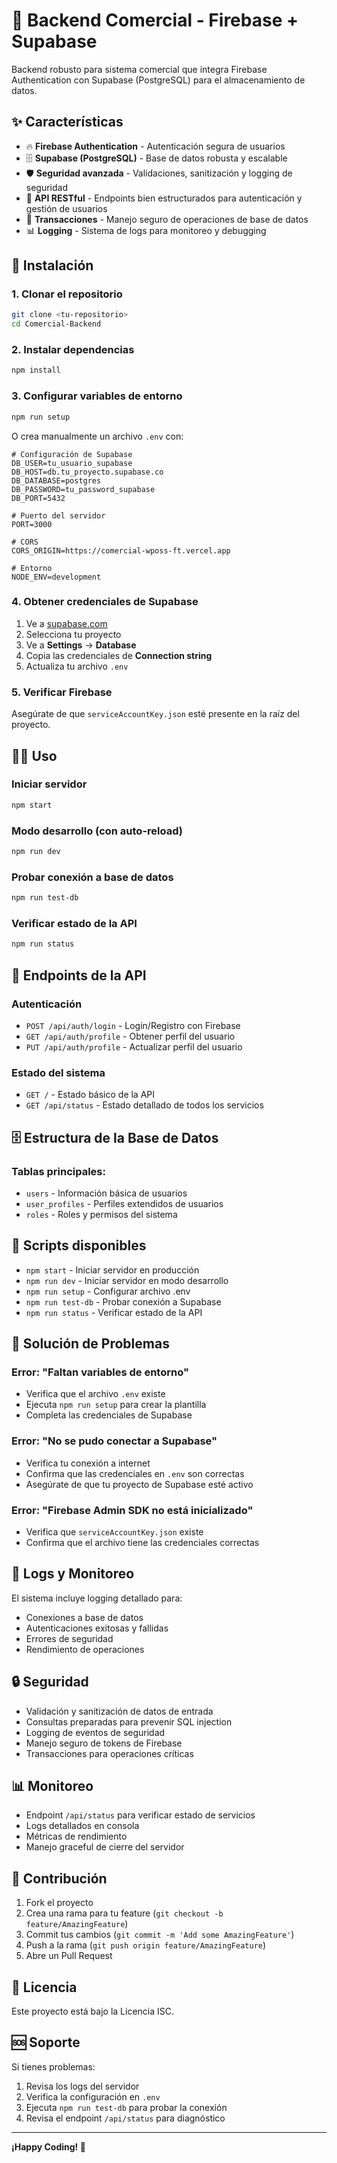 # 🚀 Backend Comercial - Firebase + Supabase

Backend robusto para sistema comercial que integra Firebase Authentication con Supabase (PostgreSQL) para el almacenamiento de datos.

## ✨ Características

- 🔥 **Firebase Authentication** - Autenticación segura de usuarios
- 🗄️ **Supabase (PostgreSQL)** - Base de datos robusta y escalable
- 🛡️ **Seguridad avanzada** - Validaciones, sanitización y logging de seguridad
- 📱 **API RESTful** - Endpoints bien estructurados para autenticación y gestión de usuarios
- 🔄 **Transacciones** - Manejo seguro de operaciones de base de datos
- 📊 **Logging** - Sistema de logs para monitoreo y debugging

## 🚀 Instalación

### 1. Clonar el repositorio
```bash
git clone <tu-repositorio>
cd Comercial-Backend
```

### 2. Instalar dependencias
```bash
npm install
```

### 3. Configurar variables de entorno
```bash
npm run setup
```

O crea manualmente un archivo `.env` con:

```env
# Configuración de Supabase
DB_USER=tu_usuario_supabase
DB_HOST=db.tu_proyecto.supabase.co
DB_DATABASE=postgres
DB_PASSWORD=tu_password_supabase
DB_PORT=5432

# Puerto del servidor
PORT=3000

# CORS
CORS_ORIGIN=https://comercial-wposs-ft.vercel.app

# Entorno
NODE_ENV=development
```

### 4. Obtener credenciales de Supabase

1. Ve a [supabase.com](https://supabase.com)
2. Selecciona tu proyecto
3. Ve a **Settings** → **Database**
4. Copia las credenciales de **Connection string**
5. Actualiza tu archivo `.env`

### 5. Verificar Firebase

Asegúrate de que `serviceAccountKey.json` esté presente en la raíz del proyecto.

## 🏃‍♂️ Uso

### Iniciar servidor
```bash
npm start
```

### Modo desarrollo (con auto-reload)
```bash
npm run dev
```

### Probar conexión a base de datos
```bash
npm run test-db
```

### Verificar estado de la API
```bash
npm run status
```

## 📡 Endpoints de la API

### Autenticación
- `POST /api/auth/login` - Login/Registro con Firebase
- `GET /api/auth/profile` - Obtener perfil del usuario
- `PUT /api/auth/profile` - Actualizar perfil del usuario

### Estado del sistema
- `GET /` - Estado básico de la API
- `GET /api/status` - Estado detallado de todos los servicios

## 🗄️ Estructura de la Base de Datos

### Tablas principales:
- `users` - Información básica de usuarios
- `user_profiles` - Perfiles extendidos de usuarios
- `roles` - Roles y permisos del sistema

## 🔧 Scripts disponibles

- `npm start` - Iniciar servidor en producción
- `npm run dev` - Iniciar servidor en modo desarrollo
- `npm run setup` - Configurar archivo .env
- `npm run test-db` - Probar conexión a Supabase
- `npm run status` - Verificar estado de la API

## 🚨 Solución de Problemas

### Error: "Faltan variables de entorno"
- Verifica que el archivo `.env` existe
- Ejecuta `npm run setup` para crear la plantilla
- Completa las credenciales de Supabase

### Error: "No se pudo conectar a Supabase"
- Verifica tu conexión a internet
- Confirma que las credenciales en `.env` son correctas
- Asegúrate de que tu proyecto de Supabase esté activo

### Error: "Firebase Admin SDK no está inicializado"
- Verifica que `serviceAccountKey.json` existe
- Confirma que el archivo tiene las credenciales correctas

## 📝 Logs y Monitoreo

El sistema incluye logging detallado para:
- Conexiones a base de datos
- Autenticaciones exitosas y fallidas
- Errores de seguridad
- Rendimiento de operaciones

## 🔒 Seguridad

- Validación y sanitización de datos de entrada
- Consultas preparadas para prevenir SQL injection
- Logging de eventos de seguridad
- Manejo seguro de tokens de Firebase
- Transacciones para operaciones críticas

## 📊 Monitoreo

- Endpoint `/api/status` para verificar estado de servicios
- Logs detallados en consola
- Métricas de rendimiento
- Manejo graceful de cierre del servidor

## 🤝 Contribución

1. Fork el proyecto
2. Crea una rama para tu feature (`git checkout -b feature/AmazingFeature`)
3. Commit tus cambios (`git commit -m 'Add some AmazingFeature'`)
4. Push a la rama (`git push origin feature/AmazingFeature`)
5. Abre un Pull Request

## 📄 Licencia

Este proyecto está bajo la Licencia ISC.

## 🆘 Soporte

Si tienes problemas:
1. Revisa los logs del servidor
2. Verifica la configuración en `.env`
3. Ejecuta `npm run test-db` para probar la conexión
4. Revisa el endpoint `/api/status` para diagnóstico

---

**¡Happy Coding! 🎉**

